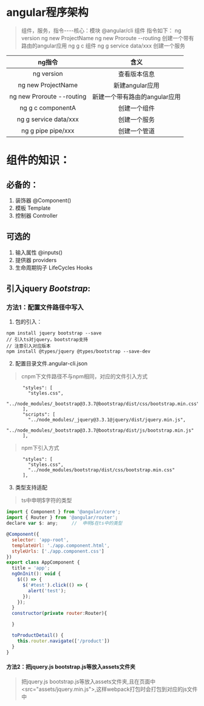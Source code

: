 # angular程序架构

> 组件，服务，指令----核心：模块
> @angular/cli 组件
> 指令如下：
> ng version
> ng new ProjectName
> ng new Proroute --routing   创建一个带有路由的angular应用
> ng g c 组件
> ng g service data/xxx   创建一个服务

| ng指令 | 含义 |
| :-----: | :--------: |
| ng version | 查看版本信息 | 
| ng new ProjectName | 新建angular应用 | 
| ng new Proroute --routing | 新建一个带有路由的angular应用 |
| ng g c componentA | 创建一个组件 | 
| ng g service data/xxx |  创建一个服务 |
| ng g pipe pipe/xxx |  创建一个管道 |

# 组件的知识：
## 必备的：
1. 装饰器 @Component()
2. 模板 Template
3. 控制器 Controller
## 可选的
1. 输入属性  @inputs()
2. 提供器    providers
3. 生命周期钩子   LifeCycles Hooks

## 引入jquery *Bootstrap*:
### 方法1：配置文件路径中写入
1. 包的引入：
```
npm install jquery bootstrap --save
// 引入ts对jquery，bootstrap支持
// 注意引入对应版本
npm install @types/jquery @types/bootstrap --save-dev
```
2. 配置目录文件.angular-cli.json
> cnpm下文件路径不与npm相同，对应的文件引入方式
```
      "styles": [
        "styles.css",
        "../node_modules/_bootstrap@3.3.7@bootstrap/dist/css/bootstrap.min.css"
      ],
      "scripts": [
        "../node_modules/_jquery@3.3.1@jquery/dist/jquery.min.js",
        "../node_modules/_bootstrap@3.3.7@bootstrap/dist/js/bootstrap.min.js"
      ],
```
> npm下引入方式
```
      "styles": [
        "styles.css",
        "../node_modules/bootstrap/dist/css/bootstrap.min.css"
      ],
```
3. 类型支持适配
> ts中申明$字符的类型
``` javascript
import { Component } from '@angular/core';
import { Router } from '@angular/router';
declare var $: any;     //  申明$在ts中的类型

@Component({
  selector: 'app-root',
  templateUrl: './app.component.html',
  styleUrls: ['./app.component.css']
})
export class AppComponent {
  title = 'app';
  ngOnInit(): void {
    $(() => {
      $('#test').click(() => {
        alert('test');
      });
    });
  }
  constructor(private router:Router){

  }

  toProductDetail() {
    this.router.navigate(['/product'])
  }
}
```
#### 方法2：把jquery.js bootstrap.js等放入assets文件夹
> 把jquery.js bootstrap.js等放入assets文件夹,且在页面中 <src="assets/jquery.min.js">,这样webpack打包时会打包到对应的js文件中




